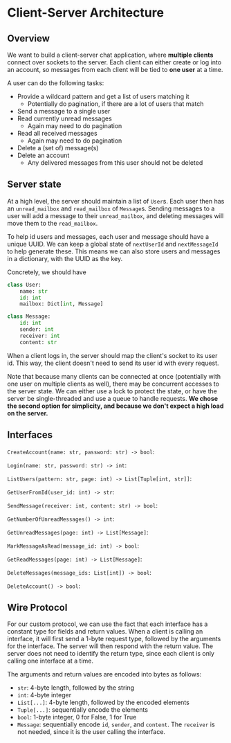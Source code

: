 # Client-Server Architecture

## Overview

We want to build a client-server chat application, where **multiple clients** connect over sockets to the server. Each client can either create or log into an account, so messages from each client will be tied to **one user** at a time.

A user can do the following tasks:
- Provide a wildcard pattern and get a list of users matching it
  - Potentially do pagination, if there are a lot of users that match
- Send a message to a single user
- Read currently unread messages
  - Again may need to do pagination
- Read all received messages
  - Again may need to do pagination
- Delete a (set of) message(s)
- Delete an account
  - Any delivered messages from this user should not be deleted

## Server state
At a high level, the server should maintain a list of `User`s. Each user then has an `unread_mailbox` and `read_mailbox` of `Message`s. Sending messages to a user will add a message to their `unread_mailbox`, and deleting messages will move them to the `read_mailbox`.

To help id users and messages, each user and message should have a unique UUID. We can keep a global state of `nextUserId` and `nextMessageId` to help generate these. This means we can also store users and messages in a dictionary, with the UUID as the key.

Concretely, we should have
```python
class User:
    name: str
    id: int
    mailbox: Dict[int, Message]

class Message:
    id: int
    sender: int
    receiver: int
    content: str
```

When a client logs in, the server should map the client's socket to its user id. This way, the client doesn't need to send its user id with every request.

Note that because many clients can be connected at once (potentially with one user on multiple clients as well), there may be concurrent accesses to the server state. We can either use a lock to protect the state, or have the server be single-threaded and use a queue to handle requests. **We chose the second option for simplicity, and because we don't expect a high load on the server.**

## Interfaces

`CreateAccount(name: str, password: str) -> bool`:

`Login(name: str, password: str) -> int`:

`ListUsers(pattern: str, page: int) -> List[Tuple[int, str]]`:

`GetUserFromId(user_id: int) -> str`:

`SendMessage(receiver: int, content: str) -> bool`:

`GetNumberOfUnreadMessages() -> int`:

`GetUnreadMessages(page: int) -> List[Message]`:

`MarkMessageAsRead(message_id: int) -> bool`:

`GetReadMessages(page: int) -> List[Message]`:

`DeleteMessages(message_ids: List[int]) -> bool`:

`DeleteAccount() -> bool`:

## Wire Protocol

For our custom protocol, we can use the fact that each interface has a constant type for fields and return values. When a client is calling an interface, it will first send a 1-byte request type, followed by the arguments for the interface. The server will then respond with the return value. The server does not need to identify the return type, since each client is only calling one interface at a time.

The arguments and return values are encoded into bytes as follows:
- `str`: 4-byte length, followed by the string
- `int`: 4-byte integer
- `List[...]`: 4-byte length, followed by the encoded elements
- `Tuple[...]`: sequentially encode the elements
- `bool`: 1-byte integer, 0 for False, 1 for True
- `Message`: sequentially encode `id`, `sender`, and `content`. The `receiver` is not needed, since it is the user calling the interface.

